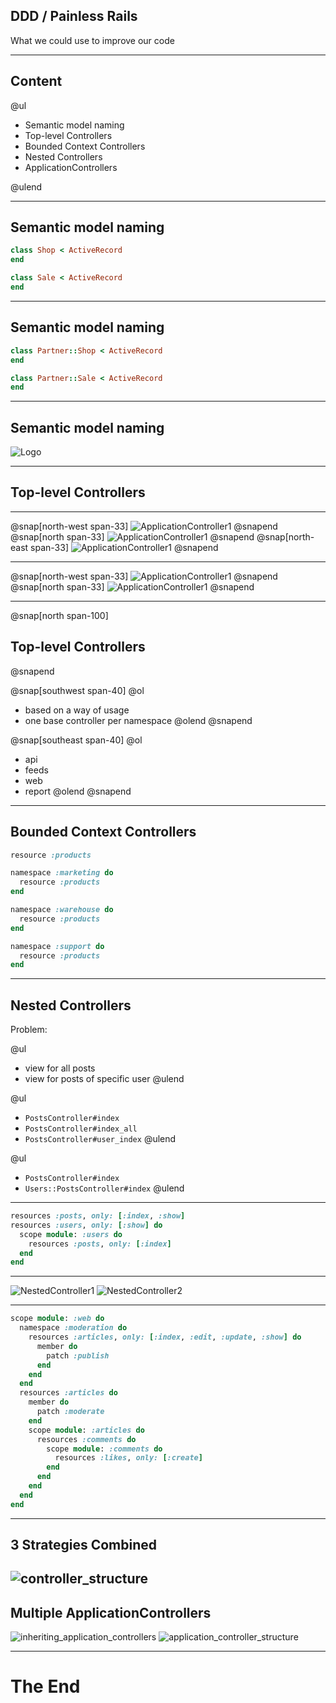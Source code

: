 ## DDD / Painless Rails

What we could use to improve our code

---

## Content

@ul

- Semantic model naming
- Top-level Controllers
- Bounded Context Controllers
- Nested Controllers
- ApplicationControllers

@ulend

---

## Semantic model naming
```ruby
class Shop < ActiveRecord
end

class Sale < ActiveRecord
end
```

---

## Semantic model naming
```ruby
class Partner::Shop < ActiveRecord
end

class Partner::Sale < ActiveRecord
end
```

---

## Semantic model naming

![Logo](assets/img/models.png)

---
## Top-level Controllers
---

@snap[north-west span-33]
![ApplicationController1](assets/img/app_con1.png)
@snapend
@snap[north span-33]
![ApplicationController1](assets/img/app_con2.png)
@snapend
@snap[north-east span-33]
![ApplicationController1](assets/img/app_con3.png)
@snapend

---

@snap[north-west span-33]
![ApplicationController1](assets/img/app_con4.png)
@snapend
@snap[north span-33]
![ApplicationController1](assets/img/app_con5.png)
@snapend

---
@snap[north span-100]
## Top-level Controllers
@snapend

@snap[southwest span-40]
  @ol
  - based on a way of usage
  - one base controller per namespace
  @olend
@snapend


@snap[southeast span-40]
  @ol
  - api
  - feeds
  - web
  - report
  @olend
@snapend

---
## Bounded Context Controllers

```ruby
resource :products

namespace :marketing do
  resource :products
end

namespace :warehouse do
  resource :products
end

namespace :support do
  resource :products
end
```
---
## Nested Controllers

Problem:

@ul
- view for all posts
- view for posts of specific user
@ulend

@ul
- `PostsController#index`
- `PostsController#index_all`
- `PostsController#user_index`
@ulend

@ul
- `PostsController#index`
- `Users::PostsController#index`
@ulend

---
```ruby
resources :posts, only: [:index, :show]
resources :users, only: [:show] do
  scope module: :users do
    resources :posts, only: [:index]
  end
end
```
---

![NestedController1](assets/img/nested_con1.png)
![NestedController2](assets/img/nested_con2.png)

---

```ruby
scope module: :web do
  namespace :moderation do
    resources :articles, only: [:index, :edit, :update, :show] do
      member do
        patch :publish
      end
    end
  end
  resources :articles do
    member do
      patch :moderate
    end
    scope module: :articles do
      resources :comments do
        scope module: :comments do
          resources :likes, only: [:create]
        end
      end
    end
  end
end
```
---
## 3 Strategies Combined
![controller_structure](assets/img/controller_structure.png)
---
## Multiple ApplicationControllers

![inheriting_application_controllers](assets/img/inheriting_app_cons.png)
![application_controller_structure](assets/img/app_con_structure.png)

---
# The End
